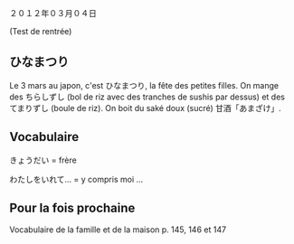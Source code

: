 ２０１２年０３月０４日

(Test de rentrée)

## ひなまつり

Le 3 mars au japon, c'est ひなまつり, la fête des petites filles. On mange des ちらしずし (bol de riz avec des tranches de sushis par dessus) et des てまりずし (boule de riz). On boit du saké doux (sucré) 甘酒「あまざけ」.

## Vocabulaire

きょうだい = frère

わたしをいれて… = y compris moi …

## Pour la fois prochaine

Vocabulaire de la famille et de la maison p. 145, 146 et 147

